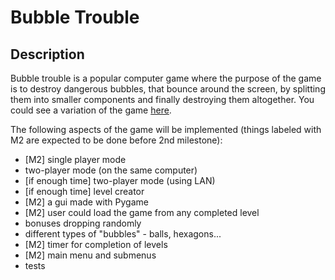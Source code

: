 Bubble Trouble
==============

Description
-------------

Bubble trouble is a popular computer game where the purpose of the game is to destroy dangerous bubbles, that bounce around the screen, by splitting them into smaller components and finally destroying them altogether. You could see a variation of the game <a href=http://bgflash.com/flash/3155/bubble-struggle-2-rebubbled.html>here</a>.  

The following aspects of the game will be implemented (things labeled with M2 are expected to be done before 2nd milestone):
- [M2] single player mode
- two-player mode (on the same computer)
- [if enough time] two-player mode (using LAN)
- [if enough time] level creator
- [M2] a gui made with Pygame
- [M2] user could load the game from any completed level
- bonuses dropping randomly
- different types of "bubbles" - balls, hexagons...
- [M2] timer for completion of levels
- [M2] main menu and submenus
- tests
